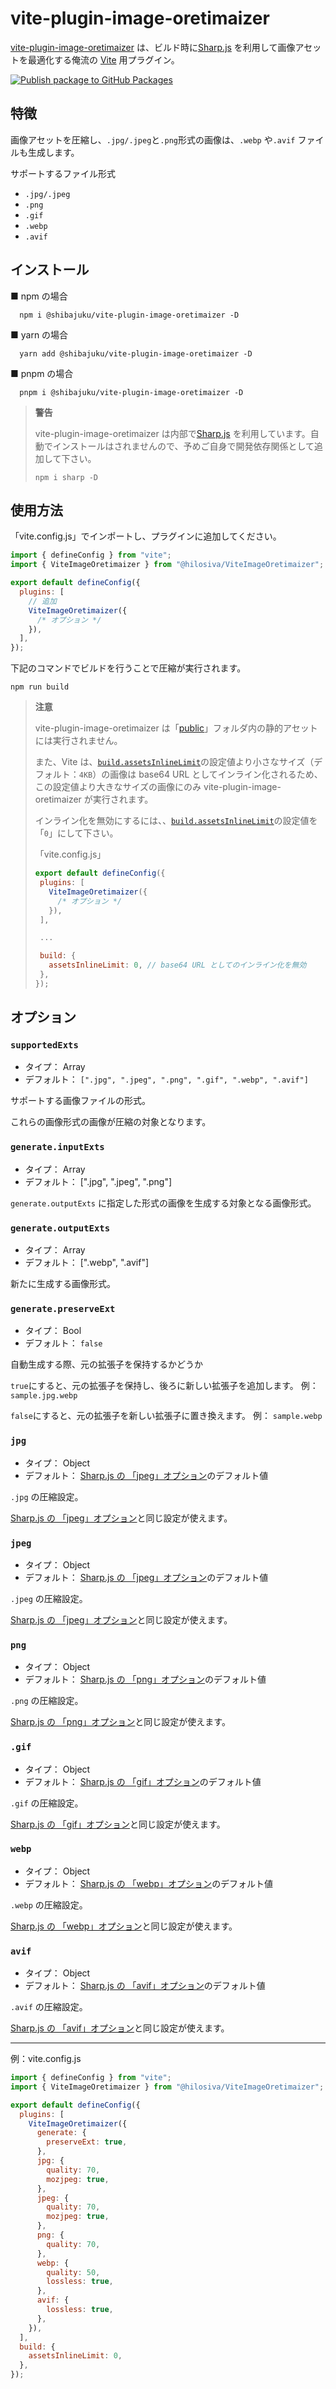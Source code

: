 # vite-plugin-image-oretimaizer

[vite-plugin-image-oretimaizer](https://github.com/hilosiva/vite-plugin-image-oretimaizer) は、ビルド時に[Sharp.js](https://sharp.pixelplumbing.com/) を利用して画像アセットを最適化する俺流の [Vite](https://ja.vitejs.dev/) 用プラグイン。

[![Publish package to GitHub Packages](https://github.com/hilosiva/vite-plugin-image-oretimaizer/actions/workflows/auto-publish.yml/badge.svg?branch=main)](https://github.com/hilosiva/vite-plugin-image-oretimaizer/actions/workflows/auto-publish.yml)

## 特徴

画像アセットを圧縮し、`.jpg/.jpeg`と`.png`形式の画像は、`.webp` や`.avif` ファイルも生成します。

サポートするファイル形式

- `.jpg/.jpeg`
- `.png`
- `.gif`
- `.webp`
- `.avif`

## インストール

■ npm の場合

```console
  npm i @shibajuku/vite-plugin-image-oretimaizer -D
```

■ yarn の場合

```console
  yarn add @shibajuku/vite-plugin-image-oretimaizer -D
```

■ pnpm の場合

```console
  pnpm i @shibajuku/vite-plugin-image-oretimaizer -D
```

> **警告**
>
> vite-plugin-image-oretimaizer は内部で[Sharp.js](https://sharp.pixelplumbing.com/) を利用しています。自動でインストールはされませんので、予めご自身で開発依存関係として追加して下さい。
>
> ```console
> npm i sharp -D
> ```

## 使用方法

「vite.config.js」でインポートし、プラグインに追加してください。

```javascript
import { defineConfig } from "vite";
import { ViteImageOretimaizer } from "@hilosiva/ViteImageOretimaizer"; // 追加

export default defineConfig({
  plugins: [
    // 追加
    ViteImageOretimaizer({
      /* オプション */
    }),
  ],
});
```

下記のコマンドでビルドを行うことで圧縮が実行されます。

```console
npm run build
```

> **注意**
>
> vite-plugin-image-oretimaizer は「[public](https://ja.vitejs.dev/guide/assets.html#public-%E3%83%86%E3%82%99%E3%82%A3%E3%83%AC%E3%82%AF%E3%83%88%E3%83%AA)」フォルダ内の静的アセットには実行されません。
>
> また、Vite は、[`build.assetsInlineLimit`](https://ja.vitejs.dev/config/build-options.html#build-assetsinlinelimit)の設定値より小さなサイズ（デフォルト：`4KB`）の画像は base64 URL としてインライン化されるため、この設定値より大きなサイズの画像にのみ vite-plugin-image-oretimaizer が実行されます。
>
> インライン化を無効にするには、、[`build.assetsInlineLimit`](https://ja.vitejs.dev/config/build-options.html#build-assetsinlinelimit)の設定値を「`0`」にして下さい。
>
> 「vite.config.js」
>
> ```javascript
> export default defineConfig({
>  plugins: [
>    ViteImageOretimaizer({
>      /* オプション */
>    }),
>  ],
>
>  ...
>
>  build: {
>    assetsInlineLimit: 0, // base64 URL としてのインライン化を無効
>  },
> });
> ```

## オプション

### `supportedExts`

- タイプ： Array
- デフォルト： `[".jpg", ".jpeg", ".png", ".gif", ".webp", ".avif"]`

サポートする画像ファイルの形式。

これらの画像形式の画像が圧縮の対象となります。

### `generate.inputExts`

- タイプ： Array
- デフォルト： [".jpg", ".jpeg", ".png"]

`generate.outputExts` に指定した形式の画像を生成する対象となる画像形式。

### `generate.outputExts`

- タイプ： Array
- デフォルト： [".webp", ".avif"]

新たに生成する画像形式。

### `generate.preserveExt`

- タイプ： Bool
- デフォルト： `false`

自動生成する際、元の拡張子を保持するかどうか

`true`にすると、元の拡張子を保持し、後ろに新しい拡張子を追加します。 例： `sample.jpg.webp`

`false`にすると、元の拡張子を新しい拡張子に置き換えます。 例： `sample.webp`

### `jpg`

- タイプ： Object
- デフォルト： [Sharp.js の 「jpeg」オプション](https://sharp.pixelplumbing.com/api-output#jpeg)のデフォルト値

`.jpg` の圧縮設定。

[Sharp.js の 「jpeg」オプション](https://sharp.pixelplumbing.com/api-output#jpeg)と同じ設定が使えます。

### `jpeg`

- タイプ： Object
- デフォルト： [Sharp.js の 「jpeg」オプション](https://sharp.pixelplumbing.com/api-output#jpeg)のデフォルト値

`.jpeg` の圧縮設定。

[Sharp.js の 「jpeg」オプション](https://sharp.pixelplumbing.com/api-output#jpeg)と同じ設定が使えます。

### `png`

- タイプ： Object
- デフォルト： [Sharp.js の 「png」オプション](https://sharp.pixelplumbing.com/api-output#png)のデフォルト値

`.png` の圧縮設定。

[Sharp.js の 「png」オプション](https://sharp.pixelplumbing.com/api-output#png)と同じ設定が使えます。

### `.gif`

- タイプ： Object
- デフォルト： [Sharp.js の 「gif」オプション](https://sharp.pixelplumbing.com/api-output#gif)のデフォルト値

`.gif` の圧縮設定。

[Sharp.js の 「gif」オプション](https://sharp.pixelplumbing.com/api-output#gif)と同じ設定が使えます。

### `webp`

- タイプ： Object
- デフォルト： [Sharp.js の 「webp」オプション](https://sharp.pixelplumbing.com/api-output#webp)のデフォルト値

`.webp` の圧縮設定。

[Sharp.js の 「webp」オプション](https://sharp.pixelplumbing.com/api-output#webp)と同じ設定が使えます。

### `avif`

- タイプ： Object
- デフォルト： [Sharp.js の 「avif」オプション](https://sharp.pixelplumbing.com/api-output#avif)のデフォルト値

`.avif` の圧縮設定。

[Sharp.js の 「avif」オプション](https://sharp.pixelplumbing.com/api-output#avif)と同じ設定が使えます。

---

例：vite.config.js

```javascript
import { defineConfig } from "vite";
import { ViteImageOretimaizer } from "@hilosiva/ViteImageOretimaizer";

export default defineConfig({
  plugins: [
    ViteImageOretimaizer({
      generate: {
        preserveExt: true,
      },
      jpg: {
        quality: 70,
        mozjpeg: true,
      },
      jpeg: {
        quality: 70,
        mozjpeg: true,
      },
      png: {
        quality: 70,
      },
      webp: {
        quality: 50,
        lossless: true,
      },
      avif: {
        lossless: true,
      },
    }),
  ],
  build: {
    assetsInlineLimit: 0,
  },
});
```
